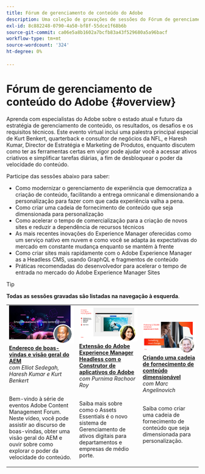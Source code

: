 ```yaml
---
title: Fórum de gerenciamento de conteúdo do Adobe
description: Uma coleção de gravações de sessões do Fórum de gerenciamento de conteúdo do Adobe
exl-id: 8c882248-0790-4a50-bf8f-55dce1f68b6b
source-git-commit: ca06e5a8b1602a7bcfb83a43f529680a5a96bacf
workflow-type: tm+mt
source-wordcount: '324'
ht-degree: 0%

---
```


# Fórum de gerenciamento de conteúdo do Adobe {#overview}

Aprenda com especialistas do Adobe sobre o estado atual e futuro da estratégia de gerenciamento de conteúdo, os resultados, os desafios e os requisitos técnicos. Este evento virtual inclui uma palestra principal especial de Kurt Benkert, quarterback e consultor de negócios da NFL, e Haresh Kumar, Director de Estratégia e Marketing de Produtos, enquanto discutem como ter as ferramentas certas em vigor pode ajudar você a acessar ativos criativos e simplificar tarefas diárias, a fim de desbloquear o poder da velocidade do conteúdo.

Participe das sessões abaixo para saber:

* Como modernizar o gerenciamento de experiência que democratiza a criação de conteúdo, facilitando a entrega omnicanal e dimensionando a personalização para fazer com que cada experiência valha a pena.
* Como criar uma cadeia de fornecimento de conteúdo que seja dimensionada para personalização
* Como acelerar o tempo de comercialização para a criação de novos sites e reduzir a dependência de recursos técnicos
* As mais recentes inovações do Experience Manager oferecidas como um serviço nativo em nuvem e como você se adapta às expectativas do mercado em constante mudança enquanto se mantém à frente
* Como criar sites mais rapidamente com o Adobe Experience Manager as a Headless CMS, usando GraphQL e fragmentos de conteúdo
* Práticas recomendadas do desenvolvedor para acelerar o tempo de entrada no mercado do Adobe Experience Manager Sites

>[!TIP]
>
>**Todas as sessões gravadas são listadas na navegação à esquerda**.

<table>
  <tr>
   <td>
      <a href="2022/welcome.md">
      <img alt="Endereço de boas-vindas e visão geral do AEM" src="assets/welcome.png" >
      </a>
      <div>
         <a href="2022/welcome.md"><strong>Endereço de boas-vindas e visão geral do AEM</strong></a>         
         <br/><em>com Elliot Sedegah, Haresh Kumar e Kurt Benkert</em>
      </div>
      <p>
        <br/>
         Bem-vindo à série de eventos Adobe Content Management Forum. Neste vídeo, você pode assistir ao discurso de boas-vindas, obter uma visão geral do AEM e ouvir sobre como explorar o poder da velocidade do conteúdo.
      </p>
   </td>
   <td>
      <a href="2022/assets-for-all.md">
      <img alt="Ativos para todos" src="assets/assets-for-all.png" >
      </a>
      <div>
         <a href="2022/assets-for-all.md"><strong>Extensão do Adobe Experience Manager Headless com o Construtor de aplicativos do Adobe</strong></a>         
         <br/><em>com Purnima Rachoor Roy</em>
      </div>
      <p>
        <br/>
          Saiba mais sobre como o Assets Essentials é o novo sistema de Gerenciamento de ativos digitais para departamentos e empresas de médio porte.
      </p>
   </td>
   <td>
      <a href="2022/supply-chain.md">
      <img alt="Criando uma cadeia de fornecimento de conteúdo dimensionável" src="assets/supply-chain.png" />
      </a>
      <div>
         <a href="2022/supply-chain.md"><strong>Criando uma cadeia de fornecimento de conteúdo dimensionável</strong></a>         
         <br/><em>com Marc Angelinovich</em>
      </div>
      <p>
        <br/>
         Saiba como criar uma cadeia de fornecimento de conteúdo que seja dimensionada para personalização.
      </p>
   </td>
  </tr>
</table>
